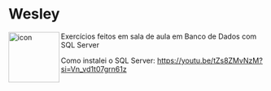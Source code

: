 # Wesley

<img src="https://techstack-generator.vercel.app/mysql-icon.svg" alt="icon" align="left" width="100"/>

Exercícios feitos em sala de aula em Banco de Dados com SQL Server 

Como instalei o SQL Server: https://youtu.be/tZs8ZMvNzM?si=Vn_vd1t07grn61z
